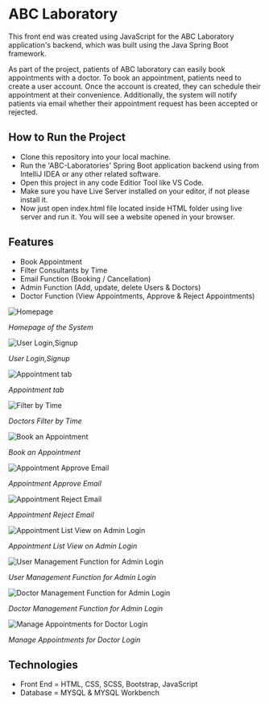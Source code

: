 # ABC Laboratory

This front end was created using JavaScript for the ABC Laboratory application's backend, which was built using the Java Spring Boot framework.

As part of the project, patients of ABC laboratory can easily book appointments with a doctor. To book an appointment, patients need to create a user account. Once the account is created, they can schedule their appointment at their convenience. Additionally, the system will notify patients via email whether their appointment request has been accepted or rejected.


## How to Run the Project
* Clone this repository into your local machine. 
* Run the 'ABC-Laboratories' Spring Boot application backend using  from IntelliJ IDEA or any other related software.
* Open this  project in any code Editior Tool  like VS Code.
* Make sure you have Live Server installed on your  editor, if not please install it.
* Now just open index.html file located inside HTML folder using live server and run it. You will see a website opened in your browser.

## Features 
* Book Appointment
* Filter Consultants by Time
* Email Function (Booking / Cancellation)
* Admin Function (Add, update, delete Users & Doctors)
* Doctor Function (View Appointments, Approve & Reject Appointments)

![Homepage](https://github.com/SasankaPasanjith/ABC-Laboratory-FrontEnd/blob/main/Project/img/banner/SS/homepage.png)

*Homepage of the System*

![User Login,Signup](https://github.com/SasankaPasanjith/ABC-Laboratory-FrontEnd/blob/main/Project/img/banner/SS/UserLogin.png)

*User Login,Signup*

![Appointment tab](https://github.com/SasankaPasanjith/ABC-Laboratory-FrontEnd/blob/main/Project/img/banner/SS/Appointment.png)

*Appointment tab*

![Filter by Time](https://github.com/SasankaPasanjith/ABC-Laboratory-FrontEnd/blob/main/Project/img/banner/SS/Filter%20By%20time.png)

*Doctors Filter by Time*

![Book an Appointment](https://github.com/SasankaPasanjith/ABC-Laboratory-FrontEnd/blob/main/Project/img/banner/SS/Book%20Appointment.png)

*Book an Appointment*


![Appointment Approve Email](https://github.com/SasankaPasanjith/ABC-Laboratory-FrontEnd/blob/main/Project/img/banner/SS/Approve%20Email.png)

*Appointment Approve Email*


![Appointment Reject Email](https://github.com/SasankaPasanjith/ABC-Laboratory-FrontEnd/blob/main/Project/img/banner/SS/Reject%20email.png)

*Appointment Reject Email*


![Appointment List View on Admin Login](https://github.com/SasankaPasanjith/ABC-Laboratory-FrontEnd/blob/main/Project/img/banner/SS/admin/Admin%20appointment%20list.png)

*Appointment List View on Admin Login*

![User Management Function for Admin Login](https://github.com/SasankaPasanjith/ABC-Laboratory-FrontEnd/blob/main/Project/img/banner/SS/admin/Admin%20user.png)

*User Management Function for Admin Login*

![Doctor Management Function for Admin Login](https://github.com/SasankaPasanjith/ABC-Laboratory-FrontEnd/blob/main/Project/img/banner/SS/admin/Admin%20doctors.png)

*Doctor Management Function for Admin Login*

![Manage Appointments for Doctor Login](https://github.com/SasankaPasanjith/ABC-Laboratory-FrontEnd/blob/main/Project/img/banner/SS/doctor/Doctor%20login.png)

*Manage Appointments for Doctor Login*


## Technologies

* Front End = HTML, CSS, SCSS, Bootstrap, JavaScript
* Database = MYSQL & MYSQL Workbench
